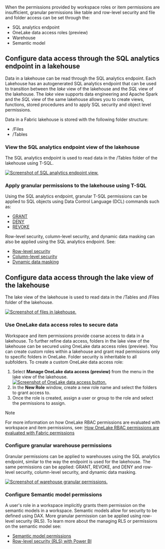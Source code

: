 When the permissions provided by workspace roles or item permissions are insufficient, granular permissions like table and row-level security and file and folder access can be set through the:

- SQL analytics endpoint
- OneLake data access roles (preview)
- Warehouse
- Semantic model

## Configure data access through the SQL analytics endpoint in a lakehouse

Data in a lakehouse can be read through the SQL analytics endpoint. Each Lakehouse has an autogenerated SQL analytics endpoint that can be used to transition between the _lake_ view of the lakehouse and the _SQL_ view of the lakehouse. The _lake_ view supports data engineering and Apache Spark and the _SQL_ view of the same lakehouse allows you to create views, functions, stored procedures and to apply SQL security and object level permissions.

Data in a Fabric lakehouse is stored with the following folder structure:

- /Files
- /Tables

### View the SQL analytics endpoint view of the lakehouse

The SQL analytics endpoint is used to read data in the /Tables folder of the lakehouse using T-SQL.

[![Screenshot of SQL analytics endpoint view.](https://learn.microsoft.com/en-us/training/wwl-data-ai/secure-data-access-in-fabric/media/analytics-endpoint.png)](https://learn.microsoft.com/en-us/training/wwl-data-ai/secure-data-access-in-fabric/media/analytics-endpoint.png#lightbox)

### Apply granular permissions to the lakehouse using T-SQL

Using the SQL analytics endpoint, granular T-SQL permissions can be applied to SQL objects using Data Control Language (DCL) commands such as:

- [GRANT](https://learn.microsoft.com/en-us/sql/t-sql/statements/grant-transact-sql)
- [DENY](https://learn.microsoft.com/en-us/sql/t-sql/statements/deny-transact-sql)
- [REVOKE](https://learn.microsoft.com/en-us/sql/t-sql/statements/revoke-database-permissions-transact-sql)

Row-level security, column-level security, and dynamic data masking can also be applied using the SQL analytics endpoint. See:

- [Row-level security](https://learn.microsoft.com/en-us/fabric/data-warehouse/row-level-security)
- [Column-level security](https://learn.microsoft.com/en-us/fabric/data-warehouse/column-level-security)
- [Dynamic data masking](https://learn.microsoft.com/en-us/fabric/data-warehouse/dynamic-data-masking)

## Configure data access through the lake view of the lakehouse

The lake view of the lakehouse is used to read data in the /Tables and /Files folder of the lakehouse.

[![Screenshot of files in lakehouse.](https://learn.microsoft.com/en-us/training/wwl-data-ai/secure-data-access-in-fabric/media/lakehouse-files.png)](https://learn.microsoft.com/en-us/training/wwl-data-ai/secure-data-access-in-fabric/media/lakehouse-files.png#lightbox)

### Use OneLake data access roles to secure data

Workspace and item permissions provide coarse access to data in a lakehouse. To further refine data access, folders in the lake view of the lakehouse can be secured using OneLake data access roles (preview). You can create custom roles within a lakehouse and grant read permissions only to specific folders in OneLake. Folder security is inheritable to all subfolders. To create a custom OneLake data access role:

1. Select **Manage OneLake data access (preview)** from the menu in the lake view of the lakehouse. [![Screenshot of OneLake data access button.](https://learn.microsoft.com/en-us/training/wwl-data-ai/secure-data-access-in-fabric/media/manage-onelake-data-access.png)](https://learn.microsoft.com/en-us/training/wwl-data-ai/secure-data-access-in-fabric/media/manage-onelake-data-access.png#lightbox)
2. In the **New Role** window, create a new role name and select the folders to grant access to.    
3. Once the role is created, assign a user or group to the role and select the permissions to assign.


> [!NOTE]
> For more information on how OneLake RBAC permissions are evaluated with workspace and item permissions, see: [How OneLake RBAC permissions are evaluated with Fabric permissions](https://learn.microsoft.com/en-us/fabric/onelake/security/data-access-control-model#how-onelake-rbac-permissions-are-evaluated-with-fabric-permissions?azure-portal=true)

### Configure granular warehouse permissions

Granular permissions can be applied to warehouses using the SQL analytics endpoint, similar to the way the endpoint is used for the lakehouse. The same permissions can be applied: GRANT, REVOKE, and DENY and row-level security, column-level security, and dynamic data masking.

[![Screenshot of warehouse granular permissions.](https://learn.microsoft.com/en-us/training/wwl-data-ai/secure-data-access-in-fabric/media/warehouse-granular-permissions.png)](https://learn.microsoft.com/en-us/training/wwl-data-ai/secure-data-access-in-fabric/media/warehouse-granular-permissions.png#lightbox)

### Configure Semantic model permissions

A user's role in a workspace implicitly grants them permission on the semantic models in a workspace. Semantic models allow for security to be defined using DAX. More granular permission can be applied using row-level security (RLS). To learn more about the managing RLS or permissions on the semantic model see:

- [Semantic model permissions](https://learn.microsoft.com/en-us/power-bi/connect-data/service-datasets-permissions)
- [Row-level security (RLS) with Power BI](https://learn.microsoft.com/en-us/fabric/security/service-admin-row-level-security)